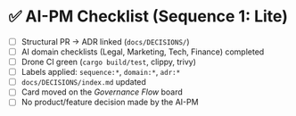 # ✅ AI-PM Checklist (Sequence 1: Lite)

- [ ] Structural PR → ADR linked (`docs/DECISIONS/`)
- [ ] AI domain checklists (Legal, Marketing, Tech, Finance) completed
- [ ] Drone CI green (`cargo build/test`, clippy, trivy)
- [ ] Labels applied: `sequence:*`, `domain:*`, `adr:*`
- [ ] `docs/DECISIONS/index.md` updated
- [ ] Card moved on the *Governance Flow* board
- [ ] No product/feature decision made by the AI-PM
